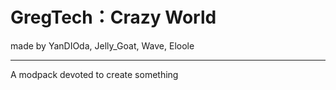 # GregTech：Crazy World
made by YanDIOda, Jelly_Goat, Wave, Eloole  

-----

A modpack devoted to create something
